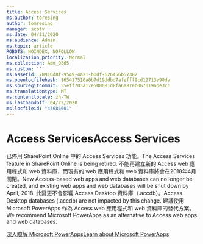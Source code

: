 ```yaml
---
title: Access Services
ms.author: toresing
author: tomresing
manager: scotv
ms.date: 04/21/2020
ms.audience: Admin
ms.topic: article
ROBOTS: NOINDEX, NOFOLLOW
localization_priority: Normal
ms.collection: Adm_O365
ms.custom: ''
ms.assetid: 78916d8f-9549-4a21-b0df-626456b57382
ms.openlocfilehash: 165417510a0b7d19ddbd7afefff9cd12713e90da
ms.sourcegitcommit: 55eff703a17e500681d8fa6a87eb067019ade3cc
ms.translationtype: MT
ms.contentlocale: zh-TW
ms.lasthandoff: 04/22/2020
ms.locfileid: "43686601"
---
```

# <a name="access-services"></a><span data-ttu-id="f299d-102">Access Services</span><span class="sxs-lookup"><span data-stu-id="f299d-102">Access Services</span></span>

<span data-ttu-id="f299d-103">已停用 SharePoint Online 中的 Access Services 功能。</span><span class="sxs-lookup"><span data-stu-id="f299d-103">The Access Services feature in SharePoint Online is being retired.</span></span> <span data-ttu-id="f299d-104">不能再建立新的 Access web 應用程式和 web 資料庫，而現有的 web 應用程式和 web 資料庫將會在2018年4月關閉。</span><span class="sxs-lookup"><span data-stu-id="f299d-104">New Access-based web apps and web databases can no longer be created, and existing web apps and web databases will be shut down by April, 2018.</span></span> <span data-ttu-id="f299d-105">此變更不會影響 Access Desktop 資料庫（.accdb）。</span><span class="sxs-lookup"><span data-stu-id="f299d-105">Access Desktop databases (.accdb) are not impacted by this change.</span></span> <span data-ttu-id="f299d-106">建議使用 Microsoft PowerApps 作為 Access web 應用程式和 web 資料庫的替代方案。</span><span class="sxs-lookup"><span data-stu-id="f299d-106">We recommend Microsoft PowerApps as an alternative to Access web apps and web databases.</span></span> 
  
[<span data-ttu-id="f299d-107">深入瞭解 Microsoft PowerApps</span><span class="sxs-lookup"><span data-stu-id="f299d-107">Learn about Microsoft PowerApps</span></span>](https://powerapps.microsoft.com/)
  